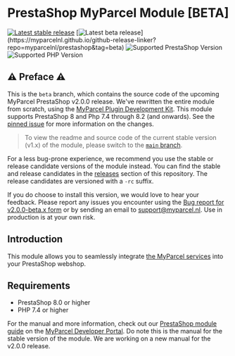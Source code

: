 # PrestaShop MyParcel Module [BETA]

[![Latest stable release](https://img.shields.io/github/v/release/myparcelnl/prestashop?labelColor=white&label=Latest%20release)](https://github.com/myparcelnl/prestashop/releases/latest)
[![Latest beta release](https://img.shields.io/github/v/release/myparcelnl/prestashop?filter=*-beta.*)](https://myparcelnl.github.io/github-release-linker?repo=myparcelnl/prestashop&tag=beta)
![Supported PrestaShop Version](https://img.shields.io/badge/Prestashop-%3E%3D8.0-gray?labelColor=DF0067&logo=prestashop)
![Supported PHP Version](https://img.shields.io/badge/PHP-%3E=7.4-B0B3D6?labelColor=white&logo=php)

## ⚠️ Preface️ ⚠️

This is the `beta` branch, which contains the source code of the upcoming MyParcel PrestaShop v2.0.0 release. We've rewritten the entire module from scratch, using the [MyParcel Plugin Development Kit]. This module supports PrestaShop 8 and Php 7.4 through 8.2 (and onwards). See the [pinned issue] for more information on the changes.

> To view the readme and source code of the current stable version (v1.x) of the module, please switch to the [`main` branch](https://github.com/myparcelnl/prestashop/tree/main).

For a less bug-prone experience, we recommend you use the stable or release candidate versions of the module instead. You can find the stable and release candidates in the [releases] section of this repository. The release candidates are versioned with a `-rc` suffix.

If you do choose to install this version, we would love to hear your feedback. Please report any issues you encounter using the [Bug report for v2.0.0-beta.x form] or by sending an email to [support@myparcel.nl]. Use in production is at your own risk.

## Introduction

This module allows you to seamlessly integrate [the MyParcel services] into your PrestaShop webshop.

## Requirements

- PrestaShop 8.0 or higher
- PHP 7.4 or higher

For the manual and more information, check out our [PrestaShop module guide] on the [MyParcel Developer Portal]. Do note this is the manual for the stable version of the module. We are working on a new manual for the v2.0.0 release.

[Bug report for v2.0.0-beta.x form]: https://github.com/myparcelnl/prestashop/issues/new?labels=pdk&template=ZZ-BUG-REPORT-v2.yml
[MyParcel Developer Portal]: https://developer.myparcel.nl
[MyParcel Plugin Development Kit]: https://developer.myparcel.nl/documentation/52.pdk/
[PrestaShop module guide]: https://developer.myparcel.nl/nl/documentatie/11.prestashop.html
[pinned issue]: https://github.com/myparcelnl/prestashop/issues/226
[releases]: https://github.com/myparcelnl/prestashop/releases
[support@myparcel.nl]: mailto:support@myparcel.nl
[the MyParcel services]: https://www.myparcel.nl/en/
